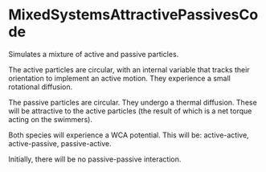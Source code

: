 # MixedSystemsAttractivePassivesCode

 Simulates a mixture of active and passive particles. 
 
 The active particles are circular, with an internal variable that tracks their orientation to implement an active motion. They experience a small rotational diffusion.
 
 The passive particles are circular. They undergo a thermal diffusion. These will be attractive to the active particles (the result of which is a net torque acting on the swimmers). 
 
 Both species will experience a WCA potential. This will be: active-active, active-passive, passive-active.
 
 Initially, there will be no passive-passive interaction.
